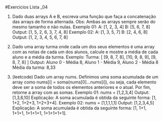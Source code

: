 #Exercicios Lista _04

1. Dado duas arrays A e B, escreva uma função que faça a concatenação das arrays de forma alternada. Obs: Ambas as arrays sempre serão do mesmo tamanho e não nulas.
Exemplo 01:
A: [1, 2, 3, 4] B: [5, 6, 7, 8]
Output: [1, 5, 2, 6, 3, 7, 4, 8]
Exemplo 02:
A: [1, 3, 5, 7] B: [2, 4, 6, 8]
Output: [1, 2, 3, 4, 5, 6, 7, 8]

2. Dado uma array turma onde cada um dos seus elementos é uma array com as notas de cada um dos alunos, calcule e mostre a média de cada aluno e a média da turma.
Exemplo:
Turma: [
[9, 8, 7, 8], [10, 9, 8, 9],
[9, 8, 7, 8] ]
Output:
Aluno 0 - Média 8, Aluno 1 - Média 9, Aluno 2 - Média 8
Média da turma: 8,33

3. (leetcode) Dado um array nums. Definimos uma soma acumulada de um array como nums[i] = soma(nums[0]...nums[i]), ou seja, cada elemento deve ser a soma de todos os elementos anteriores e o atual. Por fim, retorne a array com as somas.
Exemplo 01:
nums = [1,2,3,4] Output: [1,3,6,10]
Explicação: A soma acumulada é obtida da seguinte forma: [1, 1+2, 1+2+3, 1+2+3+4].
Exemplo 02:
nums = [1,1,1,1,1] Output: [1,2,3,4,5]
Explicação: A soma acumulada é obtida da seguinte forma: [1, 1+1, 1+1+1, 1+1+1+1, 1+1+1+1+1].
